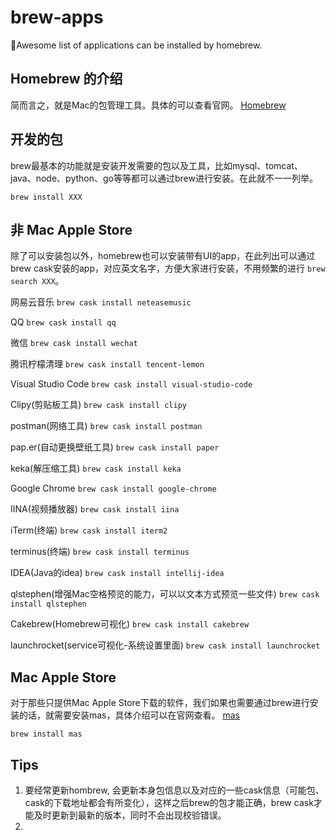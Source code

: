 # brew-apps
🍭Awesome list of applications can be installed by homebrew.

## Homebrew 的介绍
简而言之，就是Mac的包管理工具。具体的可以查看官网。
[Homebrew](https://brew.sh/index_zh-cn)

## 开发的包
brew最基本的功能就是安装开发需要的包以及工具，比如mysql、tomcat、java、node、python、go等等都可以通过brew进行安装。在此就不一一列举。

`brew install XXX`

## 非 Mac Apple Store
除了可以安装包以外，homebrew也可以安装带有UI的app，在此列出可以通过brew cask安装的app，对应英文名字，方便大家进行安装，不用频繁的进行 `brew search XXX`。

网易云音乐 `brew cask install neteasemusic`

QQ `brew cask install qq`

微信 `brew cask install wechat`

腾讯柠檬清理 `brew cask install tencent-lemon`

Visual Studio Code `brew cask install visual-studio-code`

Clipy(剪贴板工具) `brew cask install clipy`

postman(网络工具) `brew cask install postman`

pap.er(自动更换壁纸工具) `brew cask install paper`

keka(解压缩工具) `brew cask install keka`

Google Chrome `brew cask install google-chrome`

IINA(视频播放器) `brew cask install iina`

iTerm(终端) `brew cask install iterm2`

terminus(终端) `brew cask install terminus`

IDEA(Java的idea) `brew cask install intellij-idea`

qlstephen(增强Mac空格预览的能力，可以以文本方式预览一些文件) `brew cask install qlstephen`

Cakebrew(Homebrew可视化) `brew cask install cakebrew`

launchrocket(service可视化-系统设置里面) `brew cask install launchrocket`


## Mac Apple Store
对于那些只提供Mac Apple Store下载的软件，我们如果也需要通过brew进行安装的话，就需要安装mas，具体介绍可以在官网查看。
[mas](https://github.com/mas-cli/mas)

`brew install mas`

## Tips
1. 要经常更新hombrew, 会更新本身包信息以及对应的一些cask信息（可能包、cask的下载地址都会有所变化），这样之后brew的包才能正确，brew cask才能及时更新到最新的版本，同时不会出现校验错误。
2. 
